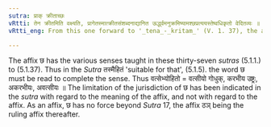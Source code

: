 ```yaml
---
sutra: प्राक् क्रीताच्छः
vRtti: तेन क्रीतमिति वक्ष्यति, प्रागेतस्मात्क्रीतसंशब्दनाद्यानित ऊर्द्ध्वमनुक्रमिष्यामश्छप्रत्ययस्तेष्वधिकृतो वेदितव्यः ॥
vRtti_eng: From this one forward to '_tena_-_kritam_' (V. 1. 37), the affix '_chha_' bears rule.

---
```

The affix छ has the various senses taught in these thirty-seven _sutras_ (5.1.1.) to (5.1.37). Thus in the _Sutra_ तस्मैहितं 'suitable for that', (5.1.5). the word छ must be read to complete the sense. Thus वत्सेभ्योहितो = वत्सीयो गोधुक्, करभीय उष्ट्रः, अकरभीयः, अवत्सीयः ॥ The limitation of the jurisdiction of छ has been indicated in the _sutra_ with regard to the meaning of the affix, and not with regard to the affix. As an affix, छ has no force beyond _Sutra_ 17, the affix ठञ् being the ruling affix thereafter.